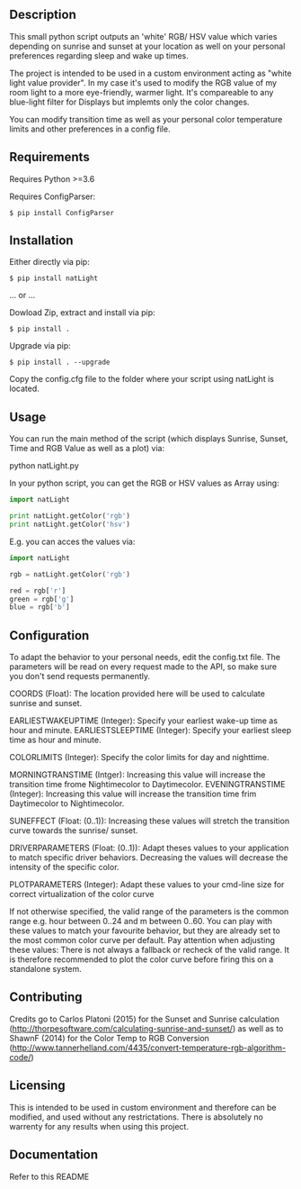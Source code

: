 ## Description

This small python script outputs an 'white' RGB/ HSV value which varies depending on sunrise and sunset at your location as well on
your personal preferences regarding sleep and wake up times.

The project is intended to be used in a custom environment acting as "white light value provider".
In my case it's used to modify the RGB value of my room light to a more eye-friendly, warmer light.
It's compareable to any blue-light filter for Displays but implemts only the color changes.

You can modify transition time as well as your personal color temperature limits and other preferences in a config file.


## Requirements

Requires Python >=3.6

Requires ConfigParser:

```
$ pip install ConfigParser
```

## Installation

Either directly via pip:

```
$ pip install natLight
```

... or ...

Dowload Zip, extract and install via pip:

```
$ pip install .
```

Upgrade via pip:

```
$ pip install . --upgrade
```

Copy the config.cfg file to the folder where your script using natLight is located.


## Usage

You can run the main method of the script (which displays Sunrise, Sunset, Time and RGB Value as well as a plot) via:

python natLight.py


In your python script, you can get the RGB or HSV values as Array using:

```python
import natLight

print natLight.getColor('rgb')
print natLight.getColor('hsv')
```

E.g. you can acces the values via:

```python
import natLight

rgb = natLight.getColor('rgb')

red = rgb['r']
green = rgb['g']
blue = rgb['b']
```

## Configuration

To adapt the behavior to your personal needs, edit the config.txt file.
The parameters will be read on every request made to the API, so make sure you don't send requests permanently.


COORDS				(Float): The location provided here will be used to calculate sunrise and sunset.

EARLIESTWAKEUPTIME	(Integer): Specify your earliest wake-up time as hour and minute.
EARLIESTSLEEPTIME	(Integer): Specify your earliest sleep time as hour and minute.

COLORLIMITS			(Integer): Specify the color limits for day and nighttime.

MORNINGTRANSTIME	(Intger): Increasing this value will increase the transition time frome Nightimecolor to Daytimecolor.
EVENINGTRANSTIME	(Integer): Increasing this value will increase the transition time frim Daytimecolor to Nightimecolor.

SUNEFFECT			(Float: (0..1)): Increasing these values will stretch the transition curve towards the sunrise/ sunset.

DRIVERPARAMETERS	(Float: (0..1)): Adapt theses values to your application to match specific driver behaviors. Decreasing the values will decrease the intensity of the specific color.

PLOTPARAMETERS		(Integer): Adapt these values to your cmd-line size for correct virtualization of the color curve


If not otherwise specified, the valid range of the parameters is the common range e.g. hour between 0..24 and m between 0..60.
You can play with these values to match your favourite behavior, but they are already set to the most common color curve per default.
Pay attention when adjusting these values: There is not always a fallback or recheck of the valid range.
It is therefore recommended to plot the color curve before firing this on a standalone system.


## Contributing

Credits go to Carlos Platoni (2015) for the Sunset and Sunrise calculation (http://thorpesoftware.com/calculating-sunrise-and-sunset/)
as well as to ShawnF (2014) for the Color Temp to RGB Conversion (http://www.tannerhelland.com/4435/convert-temperature-rgb-algorithm-code/)

## Licensing

This is intended to be used in custom environment and therefore can be modified, and used without any
restrictations.
There is absolutely no warrenty for any results when using this project.

## Documentation

Refer to this README